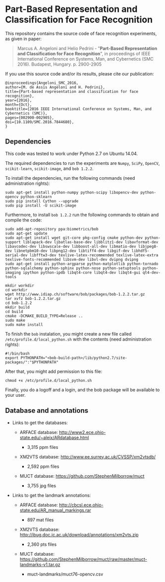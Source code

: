 # Part-Based Representation and Classification for Face Recognition

This repository contains the source code of face recognition experiments, as given in paper:

> Marcus A. Angeloni and Helio Pedrini - "**Part-Based Representation and Classification for Face Recognition**", in proceedings of IEEE International Conference on Systems, Man, and Cybernetics (SMC 2016). Budapest, Hungary. p. 2900-2905

If you use this source code and/or its results, please cite our publication:

```
@inproceedings{Angeloni_SMC_2016, 
author={M. de Assis Angeloni and H. Pedrini}, 
title={Part-based representation and classification for face recognition}, 
year={2016},
month={Oct},
booktitle={2016 IEEE International Conference on Systems, Man, and Cybernetics (SMC)}, 
pages={002900-002905}, 
doi={10.1109/SMC.2016.7844680}, 
}
```

Dependencies
------------------

This code was tested to work under Python 2.7 on Ubuntu 14.04.

The required dependencies to run the experiments are `Numpy`, `SciPy`, `OpenCV`, `scikit-learn`, `scikit-image`, and `bob 1.2.2`.

To install the dependencies, run the following commands (need administration rights):

```
sudo apt-get install python-numpy python-scipy libopencv-dev python-opencv python-sklearn
sudo pip install Cython --upgrade
sudo pip install -U scikit-image
```

Furthermore, to install `bob 1.2.2` run the following commands to obtain and compile the code:
```
sudo add-apt-repository ppa:biometrics/bob
sudo apt-get update
sudo apt-get install wget git-core pkg-config cmake python-dev python-support liblapack-dev libatlas-base-dev libblitz1-dev libavformat-dev libavcodec-dev libswscale-dev libboost-all-dev libmatio-dev libjpeg8-dev libnetpbm10-dev libpng12-dev libtiff4-dev libgif-dev libhdf5-serial-dev libfftw3-dev texlive-latex-recommended texlive-latex-extra texlive-fonts-recommended libsvm-dev libvl-dev dvipng dvipng
sudo apt-get install python-argparse python-matplotlib python-tornado python-sqlalchemy python-sphinx python-nose python-setuptools python-imaging ipython python-ipdb libqt4-core libqt4-dev libqt4-gui qt4-dev-tools

mkdir workdir
cd workdir
wget http://www.idiap.ch/software/bob/packages/bob-1.2.2.tar.gz
tar xvfz bob-1.2.2.tar.gz
cd bob-1.2.2
mkdir build
cd build
cmake -DCMAKE_BUILD_TYPE=Release ..
sudo make
sudo make install
```

To finish the `bob` instalation, you might create a new file called `/etc/profile.d/local_python.sh` with the contents (need administration rights):

```
#!/bin/bash
export PYTHONPATH="<bob-build-path>/lib/python2.7/site-packages/":"$PYTHONPATH"
```

After that, you might add permission to this file:
```
chmod +x /etc/profile.d/local_python.sh
```

Finally, you do a logoff and a login, and the bob package will be available to your user.

Database and annotations
------------------

* Links to get the databases:

	* ARFACE database: http://www2.ece.ohio-state.edu/~aleix/ARdatabase.html
		* 3,315 ppm files

	* XM2VTS database: http://www.ee.surrey.ac.uk/CVSSP/xm2vtsdb/
		* 2,592 ppm files

	* MUCT database: https://github.com/StephenMilborrow/muct
		* 3,755 jpg files

* Links to get the landmark annotations:

	* ARFACE database: http://cbcsl.ece.ohio-state.edu/AR_manual_markings.rar
		* 897 mat files

	* XM2VTS database: http://ibug.doc.ic.ac.uk/download/annotations/xm2vts.zip
		* 2,360 pts files

	* MUCT database: https://github.com/StephenMilborrow/muct/raw/master/muct-landmarks-v1.tar.gz
		* muct-landmarks/muct76-opencv.csv

